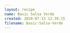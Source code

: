 ```yaml
---
layout: recipe
name: Basic Salsa Verde
created: 2020-07-15 12:39:15
filename: Basic-Salsa-Verde
---
```

